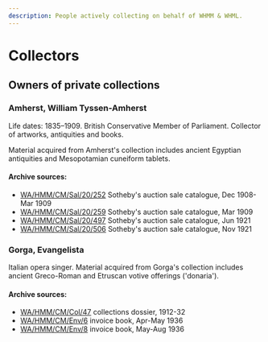 ```yaml
---
description: People actively collecting on behalf of WHMM & WHML.
---
```


# Collectors

##

## Owners of private collections

### Amherst, William Tyssen-Amherst

Life dates: 1835–1909. British Conservative Member of Parliament. Collector of artworks, antiquities and books.

Material acquired from Amherst's collection includes ancient Egyptian antiquities and Mesopotamian cuneiform tablets.

#### Archive sources:

* [WA/HMM/CM/Sal/20/252](https://wellcomecollection.org/works/npepnjnf)  Sotheby's auction sale catalogue, Dec 1908-Mar 1909
* [WA/HMM/CM/Sal/20/259](https://wellcomecollection.org/works/n5pb93xs)  Sotheby's auction sale catalogue, Mar 1909
* [WA/HMM/CM/Sal/20/497](https://wellcomecollection.org/works/mp3w6ynu)  Sotheby's auction sale catalogue, Jun 1921
* [WA/HMM/CM/Sal/20/506](https://wellcomecollection.org/works/d9sehdjy)  Sotheby's auction sale catalogue, Nov 1921

### Gorga, Evangelista

Italian opera singer. Material acquired from Gorga's collection includes ancient Greco-Roman and Etruscan votive offerings ('donaria').

#### Archive sources:

* [WA/HMM/CM/Col/47](https://wellcomecollection.org/works/dwfsfnzd)  collections dossier, 1912-32
* [WA/HMM/CM/Env/6](https://wellcomecollection.org/works/xhrgujmf)  invoice book, Apr-May 1936
* [WA/HMM/CM/Env/8](https://wellcomecollection.org/works/up5jfxfw)  invoice book, May-Aug 1936
